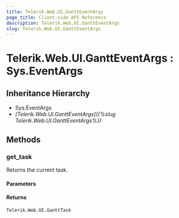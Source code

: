 ```yaml
---
title: Telerik.Web.UI.GanttEventArgs
page_title: Client-side API Reference
description: Telerik.Web.UI.GanttEventArgs
slug: Telerik.Web.UI.GanttEventArgs
---
```


# Telerik.Web.UI.GanttEventArgs : Sys.EventArgs 

## Inheritance Hierarchy

* Sys.EventArgs
* *[Telerik.Web.UI.GanttEventArgs]({%slug Telerik.Web.UI.GanttEventArgs%})*


## Methods

### get_task

Returns the current task. 

#### Parameters

#### Returns

`Telerik.Web.UI.GanttTask`

